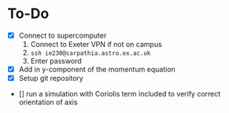 # To-Do
- [x] Connect to supercomputer
  1. Connect to Exeter VPN if not on campus
  2. `ssh ie230@carpathia.astro.ex.ac.uk`
  3. Enter password
- [x] Add in y-component of the momentum equation
- [x] Setup git repository  
- [] run a simulation with Coriolis term included to verify correct orientation of axis 
